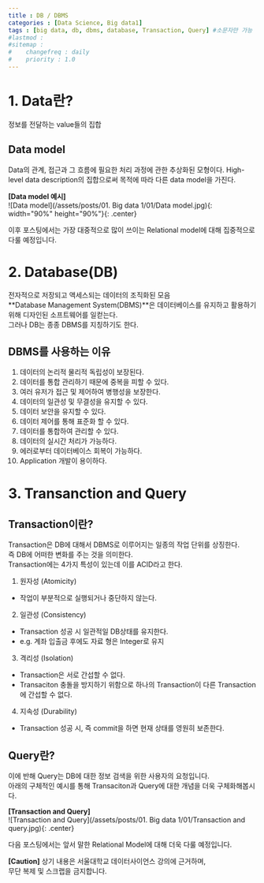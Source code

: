 ```yaml
---
title : DB / DBMS
categories : [Data Science, Big data1]
tags : [big data, db, dbms, database, Transaction, Query] #소문자만 가능
#lastmod : 
#sitemap :
#    changefreq : daily
#    priority : 1.0
---
```


<!--
---
layout: categories
title: Categories
date : YYYY-MM-DD HH:MM:SS +/-TTTT
icon: fas fa-stream
---
-->

# 1. Data란?

정보를 전달하는 value들의 집합

## Data model

Data의 관계, 접근과 그 흐름에 필요한 처리 과정에 관한 추상화된 모형이다.
High-level data description의 집합으로써 목적에 따라 다른 data model을 가진다.

**[Data model 예시]**  
![Data model](/assets/posts/01. Big data 1/01/Data model.jpg){: width="90%" height="90%"}{: .center}   
  
이후 포스팅에서는 가장 대중적으로 많이 쓰이는 Relational model에 대해 집중적으로 다룰 예정입니다.


# 2. Database(DB)

전자적으로 저장되고 액세스되는 데이터의 조직화된 모음  
**Database Management System(DBMS)**은 데이터베이스를 유지하고 활용하기 위해 디자인된 소프트웨어를 일컫는다.  
그러나 DB는 종종 DBMS를 지칭하기도 한다.

  

## DBMS를 사용하는 이유

 1. 데이터의 논리적 물리적 독립성이 보장된다.
 2. 데이터를 통합 관리하기 때문에 중복을 피할 수 있다.
 3. 여러 유저가 접근 및 제어하여 병행성을 보장한다.
 4. 데이터의 일관성 및 무결성을 유지할 수 있다.
 5. 데이터 보안을 유지할 수 있다.
 6. 데이터 제어를 통해 표준화 할 수 있다.
 7. 데이터를 통합하여 관리할 수 있다.
 8. 데이터의 실시간 처리가 가능하다.
 9. 에러로부터 데이터베이스 회복이 가능하다.
 10. Application 개발이 용이하다.
  
# 3. Transanction and Query

## Transaction이란?  
Transaction은 DB에 대해서 DBMS로 이루어지는 일종의 작업 단위를 상징한다.  
즉 DB에 어떠한 변화를 주는 것을 의미한다.  
Transaction에는 4가지 특성이 있는데 이를 ACID라고 한다.  
1. 원자성 (Atomicity)
- 작업이 부분적으로 실행되거나 중단하지 않는다.
2. 일관성 (Consistency)
- Transaction 성공 시 일관적일 DB상태를 유지한다. 
- e.g. 계좌 입출금 후에도 자료 형은 Integer로 유지
3. 격리성 (Isolation)
- Transaction은 서로 간섭할 수 없다.
- Transaciton 충돌을 방지하기 위함으로 하나의 Transaction이 다른 Transaction에 간섭할 수 없다.
4. 지속성 (Durability)
- Transaction 성공 시, 즉 commit을 하면 현재 상태를 영원히 보존한다.  

## Query란?  
이에 반해 Query는 DB에 대한 정보 검색을 위한 사용자의 요청입니다.  
아래의 구체적인 예시를 통해 Transaciton과 Query에 대한 개념을 더욱 구체화해봅시다.  
  
  
 **[Transaction and Query]**  
![Transaction and Query](/assets/posts/01. Big data 1/01/Transaction and query.jpg){: .center}  
  
  
다음 포스팅에서는 앞서 말한 Relational Model에 대해 더욱 다룰 예정입니다.  

**[Caution]**
상기 내용은 서울대학교 데이터사이언스 강의에 근거하며,  
무단 복제 및 스크랩을 금지합니다.  